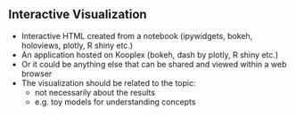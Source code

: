 ## Interactive Visualization

 * Interactive HTML created from a notebook (ipywidgets, bokeh, holoviews, plotly, R shiny etc.)
 * An application hosted on Kooplex (bokeh, dash by plotly, R shiny etc.)
 * Or it could be anything else that can be shared and viewed within a web browser
 * The visualization should be related to the topic:
   * not necessarily about the results 
   * e.g. toy models for understanding concepts

